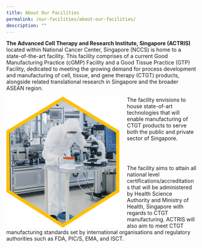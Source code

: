 ```yaml
---
title: About Our Facilities
permalink: /our-facilities/about-our-facilities/
description: ""
---
```

<p><b>The Advanced Cell Therapy and Research Institute, Singapore (ACTRIS)</b> located within National Cancer Center, Singapore (NCCS) is home to a state-of-the-art facility. This facility comprises of a current Good Manufacturing Practice (cGMP) Facility and a Good Tissue Practice (GTP) Facility, dedicated to meeting the growing demand for process development and manufacturing of cell, tissue, and gene therapy (CTGT) products, alongside related translational research in Singapore and the broader ASEAN region.</p>

<div style="margin-right: 20px; float: left;">
	<img src="/images/Our%20Facilities/lark20210224-164900.png" style="width:300px" align="left">
</div>

<p>The facility envisions to house state-of-art technologies that will enable manufacturing of CTGT products to serve both the public and private sector of Singapore.</p>

<br><br>

<p>The facility aims to attain all national level certifications/accreditations that will be administered by Health Science Authority and Ministry of Health, Singapore with regards to CTGT manufacturing. ACTRIS will also aim to meet
CTGT manufacturing standards set by international organisations and regulatory authorities such as FDA, PIC/S, EMA, and ISCT.</p>